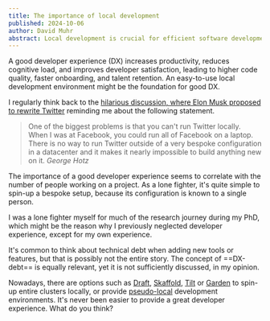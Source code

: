 ```yaml
---
title: The importance of local development
published: 2024-10-06
author: David Muhr
abstract: Local development is crucial for efficient software development, it enables faster iteration, better debugging and ensures consistency between local and production environments. 
--- 
```


A good developer experience (DX) increases productivity, reduces cognitive load, and improves developer satisfaction, 
leading to higher code quality, faster onboarding, and talent retention.
An easy-to-use local development environment might be the foundation for good DX.

I regularly think back to the
[hilarious discussion, where Elon Musk proposed to rewrite Twitter](https://www.youtube.com/watch?v=FkNkSQ42jg4) reminding
me about the following statement.

> One of the biggest problems is that you can't run Twitter locally. When I was at Facebook, you could run all of Facebook on a laptop. There is no way to run Twitter outside of a very bespoke configuration in a datacenter and it makes it nearly impossible to build anything new on it. <cite>George Hotz</cite>

The importance of a good developer experience seems to correlate with the number of people working on a project.
As a lone fighter, it's quite simple to spin-up a bespoke setup, because its configuration is known to a single person.

I was a lone fighter myself for much of the research journey during my PhD, which might be the reason why I
previously neglected developer experience, except for my own experience.

It's common to think about technical debt when adding new tools or features, but that is possibly not the
entire story. The concept of ==DX-debt== is equally relevant, yet it is not sufficiently discussed, in my opinion.

Nowadays, there are options such as [Draft](https://github.com/Azure/draft/),
[Skaffold](https://github.com/GoogleContainerTools/skaffold), [Tilt](https://github.com/tilt-dev/tilt) or
[Garden](https://github.com/garden-io/garden) to spin-up entire clusters locally, or provide
[pseudo-local](https://github.com/readme/guides/developer-onboarding) development environments.
It's never been easier to provide a great developer experience. What do you think?
